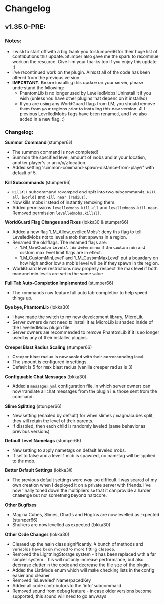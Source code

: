 # Changelog

## v1.35.0-PRE:

### Notes:
* I wish to start off with a big thank you to stumper66 for their huge list of contributions this update. Stumper also gave me the spark to recontinue work on the resource. Give him your thanks too if you enjoy this update ;)
* I've recontinued work on the plugin. Almost all of the code has been altered from the previous version.
* **IMPORTANT:** Before installing this update on your server, please understand the following:
  * PhantomLib is no longer used by LevelledMobs! Uninstall it if you wish (unless you have other plugins that depend on it installed)
  * If you are using any WorldGuard flags from LM, you should remove them from your regions prior to installing this new version. ALL previous LevelledMobs flags have been renamed, and I've also added in a new flag. :)
  

### Changelog:

**Summon Command** (stumper66)
* The summon command is now completed!
* Summon the specified level, amount of mobs and at your location, another player's or an x/y/z location.
* Added setting 'summon-command-spawn-distance-from-player' with default of 5.

**Kill Subcommands** (stumper66)
* `KillAll` subcommand revamped and split into two subcommands; `kill all [world]` and `kill near [radius]`.
* Now kills mobs instead of instantly removing them.
* Added permissions `levelledmobs.kill.all` and `levelledmobs.kill.near`. Removed permission `levelledmobs.killall`.

**WorldGuard Flag Changes and Fixes** (lokka30 & stumper66)
* Added a new flag 'LM_AllowLevelledMobs': deny this flag to tell LevelledMobs not to level a mob that spawns in a region.
* Renamed the old flags. The renamed flags are:
  * 'LM_UseCustomLevels': this determines if the custom min and custom max level limit flags are in effect.
  * 'LM_CustomMinLevel' and 'LM_CustomMaxLevel' put a boundary on how high and/or low a mob's level will be if they spawn in the region.
* WorldGuard level restrictions now properly respect the max level if both max and min levels are set to the same value.

**Full Tab Auto-Completion Implemented** (stumper66)
* The commands now feature full auto tab-completion to help speed things up.

**Bye bye, PhantomLib** (lokka30)
* I have made the switch to my new development library, MicroLib.
* Server owners do not need to install it as MicroLib is shaded inside of the LevelledMobs plugin file.
* Server owners are recommended to remove PhantomLib if it is no longer used by any of their installed plugins.

**Creeper Blast Radius Scaling** (stumper66)
* Creeper blast radius is now scaled with their corresponding level.
* The amount is configured in settings.
* Default is 5 for max blast radius (vanilla creeper radius is 3)

**Configurable Chat Messages** (lokka30)
* Added a `messages.yml` configuration file, in which server owners can now translate all chat messages from the plugin i.e. those sent from the command.

**Slime Splitting** (stumper66)
* New setting (enabled by default) for when slimes / magmacubes split, they will retain the level of their parents.
* If disabled, then each child is randomly leveled (same behavior as previous versions)

**Default Level Nametags** (stumper66)
* New setting to apply nametags on default leveled mobs.
* If set to false and a level 1 mob is spawned, no nametag will be applied to the mob.

**Better Default Settings** (lokka30)
* The previous default settings were *way* too difficult. I was scared of my own creation when I deployed it on a private server with friends. I've now finally toned down the multipliers so that it can provide a harder challenge but not something beyond hardcore.

**Other Bugfixes**
* Magma Cubes, Slimes, Ghasts and Hoglins are now levelled as expected (stumper66)
* Shulkers are now levelled as expected (lokka30)

**Other Code Changes** (lokka30)
* Cleaned up the main class significantly. A bunch of methods and variables have been moved to more fitting classes.
* Removed the LightningStorage system - it has been replaced with a far simpler system. This will not only increase performance, but also decrease clutter in the code and decrease the file size of the plugin.
* Added the ListMode enum which will make checking lists in the config easier and cleaner
* Removed 'isLevelled' NamespacedKey
* Added all code contributors to the 'info' subcommand.
* Removed sound from debug feature - in case older versions become supported, this sound will need to go anyways